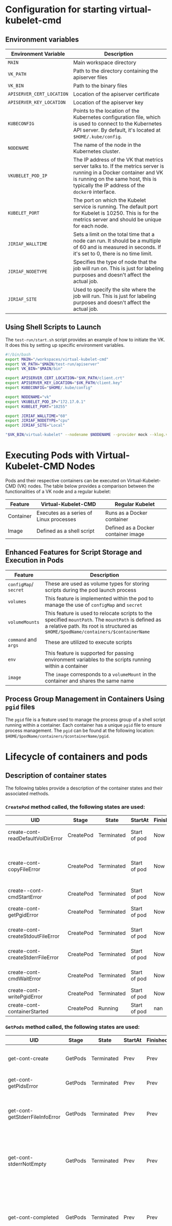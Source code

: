 # Configuration for starting virtual-kubelet-cmd
## Environment variables
| Environment Variable      | Description |
| ----------- | ----------- |
| `MAIN`      | Main workspace directory       |
| `VK_PATH`   | Path to the directory containing the apiserver files     |
| `VK_BIN`    | Path to the binary files       |
| `APISERVER_CERT_LOCATION`| Location of the apiserver certificate |
| `APISERVER_KEY_LOCATION` | Location of the apiserver key |
| `KUBECONFIG` | Points to the location of the Kubernetes configuration file, which is used to connect to the Kubernetes API server. By default, it's located at `$HOME/.kube/config`. |
| `NODENAME` | The name of the node in the Kubernetes cluster. |
| `VKUBELET_POD_IP` | The IP address of the VK that metrics server talks to. If the metrics server is running in a Docker container and VK is running on the same host, this is typically the IP address of the `docker0` interface. |
| `KUBELET_PORT` | The port on which the Kubelet service is running. The default port for Kubelet is 10250. This is for the metrics server and should be unique for each node. |
| `JIRIAF_WALLTIME` | Sets a limit on the total time that a node can run. It should be a multiple of 60 and is measured in seconds. If it's set to 0, there is no time limit. |
| `JIRIAF_NODETYPE` | Specifies the type of node that the job will run on. This is just for labeling purposes and doesn't affect the actual job. |
| `JIRIAF_SITE` | Used to specify the site where the job will run. This is just for labeling purposes and doesn't affect the actual job. |

## Using Shell Scripts to Launch
The `test-run/start.sh` script provides an example of how to initiate the VK. It does this by setting up specific environment variables.
```bash
#!/bin/bash
export MAIN="/workspaces/virtual-kubelet-cmd"
export VK_PATH="$MAIN/test-run/apiserver"
export VK_BIN="$MAIN/bin"

export APISERVER_CERT_LOCATION="$VK_PATH/client.crt"
export APISERVER_KEY_LOCATION="$VK_PATH/client.key"
export KUBECONFIG="$HOME/.kube/config"

export NODENAME="vk"
export VKUBELET_POD_IP="172.17.0.1"
export KUBELET_PORT="10255" 

export JIRIAF_WALLTIME="60" 
export JIRIAF_NODETYPE="cpu"
export JIRIAF_SITE="Local"

"$VK_BIN/virtual-kubelet" --nodename $NODENAME --provider mock --klog.v 3 > ./$NODENAME.log 2>&1 
```

# Executing Pods with Virtual-Kubelet-CMD Nodes
Pods and their respective containers can be executed on Virtual-Kubelet-CMD (VK) nodes. The table below provides a comparison between the functionalities of a VK node and a regular kubelet:

| Feature | Virtual-Kubelet-CMD | Regular Kubelet |
| ------- | ------------------- | --------------- |
| Container | Executes as a series of Linux processes | Runs as a Docker container |
| Image | Defined as a shell script | Defined as a Docker container image |

## Enhanced Features for Script Storage and Execution in Pods
| Feature | Description |
| ------- | ----------- |
| `configMap`/ `secret` | These are used as volume types for storing scripts during the pod launch process |
| `volumes` | This feature is implemented within the pod to manage the use of `configMap` and `secret` |
| `volumeMounts` | This feature is used to relocate scripts to the specified `mountPath`. The `mountPath` is defined as a relative path. Its root is structured as `$HOME/$podName/containers/$containerName` |
| `command` and `args` | These are utilized to execute scripts |
| `env` | This feature is supported for passing environment variables to the scripts running within a container |
| `image` | The `image` corresponds to a `volumeMount` in the container and shares the same name |

## Process Group Management in Containers Using `pgid` files
The `pgid` file is a feature used to manage the process group of a shell script running within a container. Each container has a unique `pgid` file to ensure process management. The `pgid` can be found at the following location: `$HOME/$podName/containers/$containerName/pgid`.


# Lifecycle of containers and pods
## Description of container states
The following tables provide a description of the container states and their associated methods.
### `CreatePod` method called, the following states are used:
| UID | Stage | State | StartAt | FinishedAt | ExitCode | Reason | Message | IsError | Description |
| --- | --- | --- | --- | --- | --- | --- | --- | --- | --- |
| create-cont-readDefaultVolDirError | CreatePod | Terminated | Start of pod | Now | 1 | readDefaultVolDirError | fmt.Sprintf("Failed to read default volume directory %s; error: %v", defaultVolumeDirectory, err) | Y | Scan the default volume directory for files |
| create-cont-copyFileError | CreatePod | Terminated | Start of pod | Now | 1 | copyFileError | fmt.Sprintf("Failed to copy file %s to %s; error: %v", path.Join(defaultVolumeDirectory, file.Name()), path.Join(mountDirectory, file.Name()), err) | Y | Copy the file to the mount directory |
| create--cont-cmdStartError | CreatePod | Terminated | Start of pod | Now | 1 | cmdStartError | "cmd.Start() failed" | Y | The command is initiated with cmd.Start(). |
| create-cont-getPgidError | CreatePod | Terminated | Start of pod | Now | 1 | getPgidError | "failed to get pgid" | Y | The process group id is retrieved using syscall.Getpgid(cmd.Process.Pid). |
| create-cont-createStdoutFileError | CreatePod | Terminated | Start of pod | Now | 1 | createStdoutFileError | "failed to create stdout file" | Y | The stdout file is created using os.Create(path.Join(stdoutPath, "stdout")). |
| create-cont-createStderrFileError | CreatePod | Terminated | Start of pod | Now | 1 | createStderrFileError | "failed to create stderr file" | Y | The stderr file is created using os.Create(path.Join(stdoutPath, "stderr")). |
| create-cont-cmdWaitError | CreatePod | Terminated | Start of pod | Now | 1 | cmdWaitError | "cmd.Wait() failed" | Y | A goroutine is initiated to wait for the command to complete with cmd.Wait() |
| create-cont-writePgidError | CreatePod | Terminated | Start of pod | Now | 1 | writePgidError | fmt.Sprintf("failed to write pgid to file %s; error: %v", pgidFile, err) | Y | Write the process group ID to a file |
| create-cont-containerStarted | CreatePod | Running | Start of pod | nan | nan | nan | nan | N | No error; init container state |

### `GetPods` method called, the following states are used:
| UID | Stage | State | StartAt | FinishedAt | ExitCode | Reason | Message | IsError | Description |
| --- | --- | --- | --- | --- | --- | --- | --- | --- | --- |
| get-cont-create | GetPods | Terminated | Prev | Prev | 1 | from those with ExitCode 1 | from those with ExitCode 1 | Y | Container failed to start |
| get-cont-getPidsError | GetPods | Terminated | Prev | Prev | 2 | getPidsError | Error getting pids | Y | Failed to get system PIDs |
| get-cont-getStderrFileInfoError | GetPods | Terminated | Prev | Prev | 2 | getStderrFileInfoError | Error getting stderr file info | Y | Failed to get info about stderr file of container |
| get-cont-stderrNotEmpty | GetPods | Terminated | Prev | Prev | 3 | stderrNotEmpty | The stderr file is not empty. | N | All processes are in Z. Stderr is not empty. Container is done with errors. |
| get-cont-completed | GetPods | Terminated | Prev | Prev | 0 | completed | Remaining processes are zombies | N | All processes are in Z. Stderr is empty. Container is done without errors. |
| get-cont-running | GetPods | Running | Prev | nan | nan | nan | nan | N | Not all processes are in Z. Container is running. |

### Field Descriptions
| Field        | Description |
|--------------|-------------|
| `UID`        | A unique identifier for container state. |
| `Stage`      | Method that container state is associated with. |
| `State`      | State of container. |
| `StartAt`    | Get time container started. `Prev` means time of previous state. `Now` means current time. |
| `FinishedAt` | Get time container finished. `Prev` means time of previous state. `Now` means current time. |
| `ExitCode`   | Exit code of container. |
| `Reason`     | Reason for container's state. `1`: Errors when `createPod` is called. `2`: Errors when `getPods` is called. `3`: stderr file is not empty. `0`: Container is completed. |
| `Message`    | Message associated with container's state. |
| `IsError`    | Boolean value that indicates whether container state is an error. |
| `Description`| Description of container's state. |

**Note:** The method `GetPods` is called every 5 seconds to check the state of the container. The method `CreatePod` is called when the pod is created.


## The flowchart for creating and monitoring lifecycle of the containers in a pod
These figures show how continers and pods are created and monitored in the virtual-kubelet-cmd.
1. Any flows in the `🔄 all containers` block are looped over all containers in the pod.
2. Blues blocks are the flows for creating container state instances.
3. Purple blocks are the flows for creating and updating the pod status instances based on the created container states and pod phase.
4. Red blocks are the flows for re-directing the flows under various conditions.

![Flowchart1](./image/Slide2.png)
![Flowchart2](./image/Slide3.png)
![Flowchart3](./image/Slide4.png)



# Steps to Create a Pod with a Shell Script

- The `image` field is defined as a shell script. This means that the `image` field corresponds to the name of `volumeMounts`.
- Use a `configMap` to store the shell script.
- Use `volumeMounts` to mount the script into the container.
- The `command` and `args` fields are used to execute the script.

Here's an example of how to create a pod that runs a shell script:

```yaml
kind: ConfigMap
apiVersion: v1
metadata:
  name: direct-stress
data:
  stress.sh: |
    #!/bin/bash
    stress --timeout $1 --cpu $2 # test memory
---
apiVersion: v1
kind: Pod
metadata:
  name: p1
  labels:
    app: new-test-pod
spec:
  containers:
    - name: c1
      image: direct-stress # this name should be the same as the name in the volumeMounts
      command: ["bash"]
      args: ["300", "2"] # the first argument is the timeout, and the second argument is the cpu number as defined in the stress.sh
      volumeMounts:
        - name: direct-stress
          mountPath: stress/job1 # the root path of the mountPath is $HOME/p1/containers/c1
  volumes:
    - name: direct-stress 
      configMap:
        name: direct-stress
```

# Running Pods on Virtual Kubelet Nodes
To schedule pods on Virtual Kubelet (VK) nodes, it's necessary to include specific labels in both `nodeSelector` and `tolerations`.
```yaml
nodeSelector:
    kubernetes.io/role: agent
tolerations:
  - key: "virtual-kubelet.io/provider"
    value: "mock"
    effect: "NoSchedule"
```

# Setting Affinity for Pods on Virtual Kubelet Nodes
- The affinity of pods for Virtual Kubelet (VK) nodes is determined by three labels: `jiriaf.nodetype`, `jiriaf.site`, and `jiriaf.alivetime`. These labels correspond to the environment variables `JIRIAF_NODETYPE`, `JIRIAF_SITE`, and `JIRIAF_WALLTIME` in the `start.sh` script.
- Note that if `JIRIAF_WALLTIME` is set to `0`, the `jiriaf.alivetime` label will not be defined, and therefore, the affinity will not be applied.
- To add more labels to the VK nodes, modify `ConfigureNode` in `internal/provider/mock/mock.go`.

```yaml
  affinity:
    nodeAffinity:
      requiredDuringSchedulingIgnoredDuringExecution:
        nodeSelectorTerms:
        - matchExpressions:
          - key: jiriaf.nodetype
            operator: In
            values:
            - "cpu"
          - key: jiriaf.site
            operator: In
            values:
            - "mylin"
          - key: jiriaf.alivetime # if JIRIAF_WALLTIME is set to 0, this label should not be defined.
            operator: Gt
            values:
            - "10"
```


# Metrics Server Deployment

The Metrics Server is a tool that collects and provides resource usage data for nodes and pods within a Kubernetes cluster. The necessary deployment configuration is located in the `metrics-server/components.yaml` file.

To deploy the Metrics Server, execute the following command:

```bash
kubectl apply -f metrics-server/components.yaml
```
**Note:** The flag `--kubelet-use-node-status-port` is added to the `metrics-server` container in the `metrics-server` deployment to allow the Metrics Server to communicate with the Virtual Kubelet nodes.




# Essential Scripts
The primary control mechanisms for the Virtual Kubelet (VK) are contained within the following files:
- `internal/provider/mock/mock.go`
- `internal/provider/mock/command.go`
- `internal/provider/mock/volume.go`


# References
- [virtual-kubelet](https://github.com/virtual-kubelet/virtual-kubelet)
- [systemk](https://github.com/virtual-kubelet/systemk)